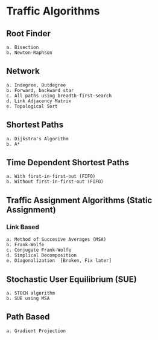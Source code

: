 # Traffic Algorithms

## Root Finder
    a. Bisection
    b. Newton-Raphson

## Network
    a. Indegree, Outdegree
    b. Forward, backward star
    c. All paths using breadth-first-search
    d. Link Adjacency Matrix
    e. Topological Sort

## Shortest Paths
    a. Dijkstra's Algorithm
    b. A*

## Time Dependent Shortest Paths
    a. With first-in-first-out (FIFO)
    b. Without first-in-first-out (FIFO)

## Traffic Assignment Algorithms (Static Assignment)
### Link Based
    a. Method of Succesive Averages (MSA)
    b. Frank-Wolfe
    c. Conjugate Frank-Wolfe
    d. Simplical Decomposition
    e. Diagonalization  [Broken, Fix later]
## Stochastic User Equilibrium (SUE)
    a. STOCH algorithm
    b. SUE using MSA
## Path Based
    a. Gradient Projection
 
